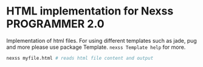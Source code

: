 # HTML implementation for Nexss PROGRAMMER 2.0

Implementation of html files.
For using different templates such as jade, pug and more please use package Template. `nexss Template help` for more.

```sh
nexss myfile.html # reads html file content and output
```
